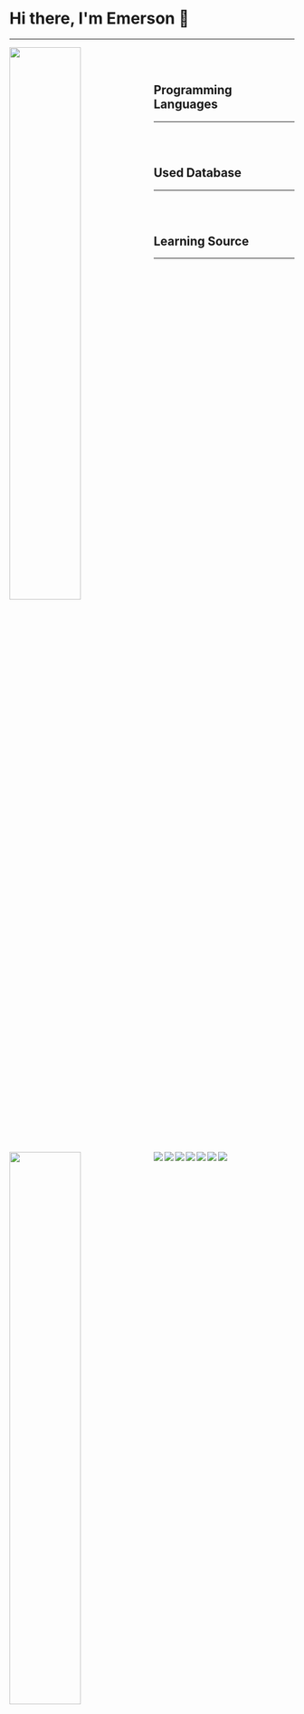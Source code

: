 # Hi there, I'm Emerson :wave:
<hr>
<img align="left" width="50%" src="https://github-readme-stats.vercel.app/api?username=efzr&show_icons=true&theme=tokyonight"/>
<img align="left" width="50%" src="https://github-readme-stats.vercel.app/api/top-langs/?username=efzr&langs_count=8"/>
<br><br>

## Programming Languages
<hr>
<img align="left" src="https://img.shields.io/badge/python-3670A0?style=for-the-badge&logo=python&logoColor=ffdd54"/>
<img align="left" src="https://img.shields.io/badge/php-%23777BB4.svg?style=for-the-badge&logo=php&logoColor=white"/>
<br><br>

## Used Database
<hr>
<img align="left" src="https://img.shields.io/badge/mysql-%2300f.svg?style=for-the-badge&logo=mysql&logoColor=white"/>
<img align="left" src="https://img.shields.io/badge/postgres-%23316192.svg?style=for-the-badge&logo=postgresql&logoColor=white"/>
<img align="left" src="https://img.shields.io/badge/sqlite-%2307405e.svg?style=for-the-badge&logo=sqlite&logoColor=white"/>
<br><br>

## Learning Source
<hr>
<img align="left" src="https://img.shields.io/badge/Udemy-A435F0?style=for-the-badge&logo=Udemy&logoColor=white"/>
<img align="left" src="https://img.shields.io/badge/YouTube-%23FF0000.svg?style=for-the-badge&logo=YouTube&logoColor=white"/>

